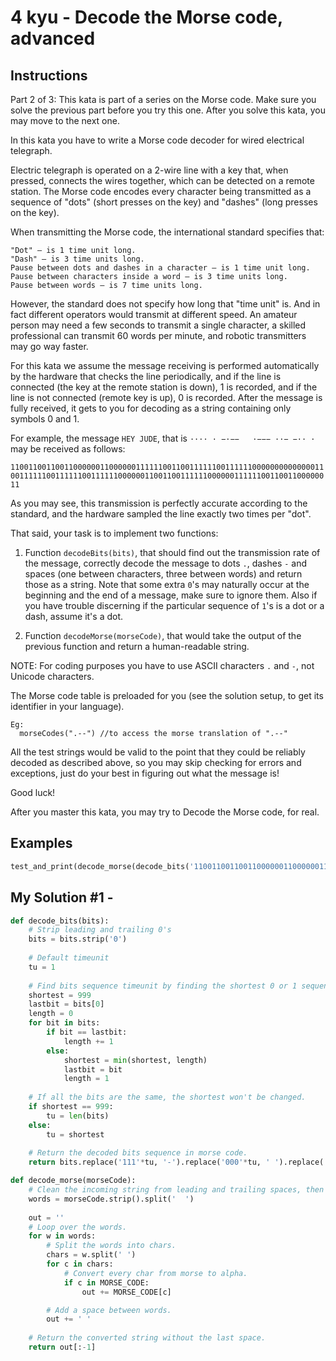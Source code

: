 # 4 kyu - Decode the Morse code, advanced
## Instructions
Part 2 of 3: This kata is part of a series on the Morse code. Make sure you solve the previous part before you try this one. After you solve this kata, you may move to the next one.

In this kata you have to write a Morse code decoder for wired electrical telegraph.

Electric telegraph is operated on a 2-wire line with a key that, when pressed, connects the wires together, which can be detected on a remote station. The Morse code encodes every character being transmitted as a sequence of "dots" (short presses on the key) and "dashes" (long presses on the key).

When transmitting the Morse code, the international standard specifies that:

    "Dot" – is 1 time unit long.
    "Dash" – is 3 time units long.
    Pause between dots and dashes in a character – is 1 time unit long.
    Pause between characters inside a word – is 3 time units long.
    Pause between words – is 7 time units long.

However, the standard does not specify how long that "time unit" is. And in fact different operators would transmit at different speed. An amateur person may need a few seconds to transmit a single character, a skilled professional can transmit 60 words per minute, and robotic transmitters may go way faster.

For this kata we assume the message receiving is performed automatically by the hardware that checks the line periodically, and if the line is connected (the key at the remote station is down), 1 is recorded, and if the line is not connected (remote key is up), 0 is recorded. After the message is fully received, it gets to you for decoding as a string containing only symbols 0 and 1.

For example, the message `HEY JUDE`, that is `···· · −·−−   ·−−− ··− −·· ·` may be received as follows:

`1100110011001100000011000000111111001100111111001111110000000000000011001111110011111100111111000000110011001111110000001111110011001100000011`

As you may see, this transmission is perfectly accurate according to the standard, and the hardware sampled the line exactly two times per "dot".

That said, your task is to implement two functions:

1.  Function `decodeBits(bits)`, that should find out the transmission rate of the message, correctly decode the message to dots `.`, dashes `-` and spaces (one between characters, three between words) and return those as a string. Note that some extra `0`'s may naturally occur at the beginning and the end of a message, make sure to ignore them. Also if you have trouble discerning if the particular sequence of `1`'s is a dot or a dash, assume it's a dot.

2.  Function `decodeMorse(morseCode)`, that would take the output of the previous function and return a human-readable string.

NOTE: For coding purposes you have to use ASCII characters `.` and `-`, not Unicode characters.

The Morse code table is preloaded for you (see the solution setup, to get its identifier in your language).
```
Eg:
  morseCodes(".--") //to access the morse translation of ".--"
```

All the test strings would be valid to the point that they could be reliably decoded as described above, so you may skip checking for errors and exceptions, just do your best in figuring out what the message is!

Good luck!

After you master this kata, you may try to Decode the Morse code, for real.

## Examples
```python
test_and_print(decode_morse(decode_bits('1100110011001100000011000000111111001100111111001111110000000000000011001111110011111100111111000000110011001111110000001111110011001100000011')), 'HEY JUDE')
```

## My Solution #1 - 
```python
def decode_bits(bits):
    # Strip leading and trailing 0's
    bits = bits.strip('0')
    
    # Default timeunit
    tu = 1
    
    # Find bits sequence timeunit by finding the shortest 0 or 1 sequence.
    shortest = 999
    lastbit = bits[0]
    length = 0
    for bit in bits:
        if bit == lastbit:
            length += 1
        else:
            shortest = min(shortest, length)
            lastbit = bit
            length = 1
    
    # If all the bits are the same, the shortest won't be changed.
    if shortest == 999:
        tu = len(bits)
    else:
        tu = shortest
    
    # Return the decoded bits sequence in morse code.
    return bits.replace('111'*tu, '-').replace('000'*tu, ' ').replace('1'*tu, '.').replace('0'*tu, '')

def decode_morse(morseCode):
    # Clean the incoming string from leading and trailing spaces, then split into words.
    words = morseCode.strip().split('  ')
    
    out = ''
    # Loop over the words.
    for w in words:
        # Split the words into chars.
        chars = w.split(' ')
        for c in chars:
            # Convert every char from morse to alpha.
            if c in MORSE_CODE:
                out += MORSE_CODE[c]

        # Add a space between words.    
        out += ' '
    
    # Return the converted string without the last space.
    return out[:-1]
```